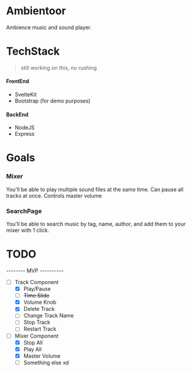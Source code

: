 # Ambientoor
Ambience music and sound player.

# TechStack
> still working on this, no rushing
#### FrontEnd
- SvelteKit
- Bootstrap (for demo purposes)

#### BackEnd
- NodeJS
- Express

# Goals
### Mixer
You'll be able to play multiple sound files at the same time.
Can pause all tracks at once.
Controls master volume

### SearchPage
You'll be able to search music by tag, name, author, and add them to your mixer with 1 click.

# TODO
-------- MVP ----------
- [ ] Track Component
  - [x] Play/Pause
  - [ ] ~~Time Slide~~
  - [x] Volume Knob
  - [x] Delete Track
  - [ ] Change Track Name
  - [ ] Stop Track
  - [ ] Restart Track
- [ ] Mixer Component
  - [x] Stop All
  - [x] Play All
  - [x] Master Volume
  - [ ] Something else xd

